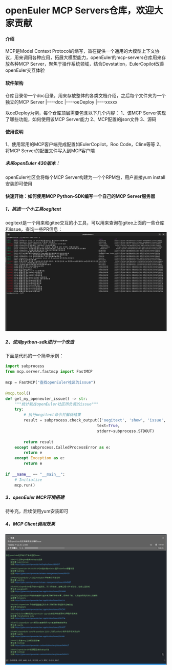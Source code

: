 # openEuler MCP Servers仓库，欢迎大家贡献

#### 介绍
MCP是Model Context Protocol的缩写，旨在提供一个通用的大模型上下文协议，用来调用各种应用，拓展大模型能力，openEuler的mcp-servers仓库用来存放各种MCP Server，聚焦于操作系统领域，结合Devstation，EulerCopilot改善openEuler交互体验

#### 软件架构
仓库目录带一个doc目录，用来存放整体的各类文档介绍，之后每个文件夹为一个独立的MCP Server
|----doc
|----oeDeploy
|----xxxxx

以oeDeploy为例，每个仓库顶层需要包含以下几个内容：
1、该MCP Server实现了哪些功能，如何使用该MCP Server能力
2、MCP配置的json文件
3、源码


#### 使用说明

1、使用常用的MCP客户端完成配置如EulerCopilot，Roo Code，Cline等等
2、将MCP Server的配置文件写入到MCP客户端

##### 未来openEuler 430版本：
openEuler社区会将每个MCP Server构建为一个个RPM包，用户直接yum install安装即可使用

#### 快速开始：如何使用MCP Python-SDK编写一个自己的MCP Server服务器
##### 1、挑选一个小工具oegitext
oegitext是一个用来和gitee交互的小工具，可以用来查询在gitee上面的一些仓库和issue，查询一些PR信息：
![oegitext的使用方式](oegitext_show_issue_demo.png)
##### 2、使用python-sdk进行一个改造
下面是代码的一个简单示例：
```python
import subprocess
from mcp.server.fastmcp import FastMCP

mcp = FastMCP("查找openEuler社区的issue")

@mcp.tool()
def get_my_openeuler_issue() -> str:
    """统计我在openEuler社区所负责的issue"""
    try:
        # 执行oegitext命令并解析结果
        result = subprocess.check_output(['oegitext', 'show', 'issue', '-p'], 
                                        text=True, 
                                        stderr=subprocess.STDOUT)
        
        return result
    except subprocess.CalledProcessError as e:
        return e
    except Exception as e:
        return e

if __name__ == "__main__":
    # Initialize
    mcp.run()
```
##### 3、openEuler MCP环境搭建
待补充，后续使用yum安装即可
##### 4、MCP Client调用效果
![oegitext使用MCP服务后效果](oegitext_mcp_demo.png)

